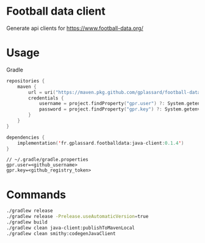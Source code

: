 # Football data client

Generate api clients for https://www.football-data.org/

# Usage

Gradle

```kotlin
repositories {
    maven {
        url = uri("https://maven.pkg.github.com/gplassard/football-data-client")
        credentials {
            username = project.findProperty("gpr.user") ?: System.getenv("GITHUB_ACTOR")
            password = project.findProperty("gpr.key") ?: System.getenv("GITHUB_TOKEN")
        }
    }
}

dependencies {
    implementation('fr.gplassard.footballdata:java-client:0.1.4')
}
```

```
// ~/.gradle/gradle.properties   
gpr.user=<github_username>
gpr.key=<github_registry_token>
```

# Commands

```bash
./gradlew release
./gradlew release -Prelease.useAutomaticVersion=true
./gradlew build
./gradlew clean java-client:publishToMavenLocal
./gradlew clean smithy:codegenJavaClient
```
